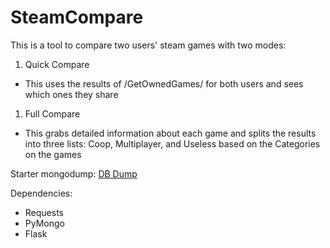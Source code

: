 # SteamCompare

This is a tool to compare two users' steam games with two modes:
1. Quick Compare
  * This uses the results of /GetOwnedGames/ for both users and sees which ones they share
1. Full Compare
  * This grabs detailed information about each game and splits the results into three lists: Coop, Multiplayer, and Useless based on the Categories on the games

Starter mongodump: [DB Dump](https://drive.google.com/file/d/1tRZlh7ORQHN4o4dy9AhlwMckM_PSCoQr/view?usp=sharing)

Dependencies:
* Requests
* PyMongo
* Flask
